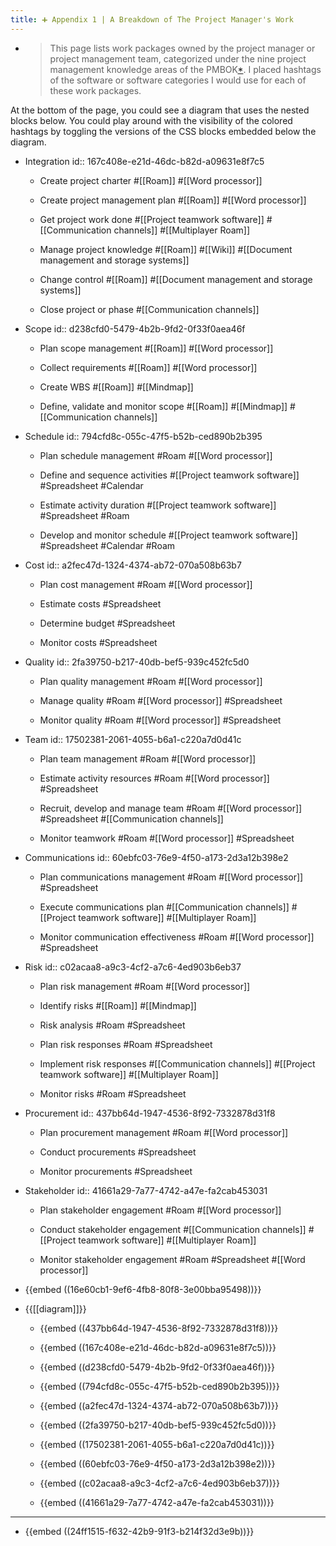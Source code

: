 ```yaml
---
title: ➕ Appendix 1 | A Breakdown of The Project Manager's Work
---
```


- > This page lists work packages owned by the project manager or project management team, categorized under the nine project management knowledge areas of the PMBOK[*](((3bf5ada8-53c9-4af0-aa78-2f6d1f395507))). I placed hashtags of the software or software categories I would use for each of these work packages.

At the bottom of the page, you could see a diagram that uses the nested blocks below. You could play around with the visibility of the colored hashtags by toggling the versions of the CSS blocks embedded below the diagram.

- Integration
id:: 167c408e-e21d-46dc-b82d-a09631e8f7c5
	 - Create project charter #[[Roam]] #[[Word processor]]

	 - Create project management plan #[[Roam]] #[[Word processor]]

	 - Get project work done #[[Project teamwork software]] #[[Communication channels]] #[[Multiplayer Roam]]

	 - Manage project knowledge #[[Roam]] #[[Wiki]] #[[Document management and storage systems]]

	 - Change control #[[Roam]] #[[Document management and storage systems]]

	 - Close project or phase #[[Communication channels]]

- Scope
id:: d238cfd0-5479-4b2b-9fd2-0f33f0aea46f
	 - Plan scope management #[[Roam]] #[[Word processor]]

	 - Collect requirements #[[Roam]] #[[Word processor]]

	 - Create WBS #[[Roam]] #[[Mindmap]]

	 - Define, validate and monitor scope #[[Roam]] #[[Mindmap]] #[[Communication channels]]

- Schedule
id:: 794cfd8c-055c-47f5-b52b-ced890b2b395
	 - Plan schedule management #Roam #[[Word processor]]

	 - Define and sequence activities #[[Project teamwork software]] #Spreadsheet #Calendar

	 - Estimate activity duration #[[Project teamwork software]] #Spreadsheet #Roam

	 - Develop and monitor schedule #[[Project teamwork software]] #Spreadsheet #Calendar #Roam

- Cost
id:: a2fec47d-1324-4374-ab72-070a508b63b7
	 - Plan cost management #Roam #[[Word processor]]

	 - Estimate costs #Spreadsheet

	 - Determine budget #Spreadsheet

	 - Monitor costs #Spreadsheet

- Quality
id:: 2fa39750-b217-40db-bef5-939c452fc5d0
	 - Plan quality management #Roam #[[Word processor]]

	 - Manage quality #Roam #[[Word processor]] #Spreadsheet

	 - Monitor quality #Roam #[[Word processor]] #Spreadsheet

- Team
id:: 17502381-2061-4055-b6a1-c220a7d0d41c
	 - Plan team management #Roam #[[Word processor]]

	 - Estimate activity resources #Roam #[[Word processor]] #Spreadsheet

	 - Recruit, develop and manage team #Roam #[[Word processor]] #Spreadsheet #[[Communication channels]]

	 - Monitor teamwork #Roam #[[Word processor]] #Spreadsheet

- Communications
id:: 60ebfc03-76e9-4f50-a173-2d3a12b398e2
	 - Plan communications management #Roam #[[Word processor]] #Spreadsheet

	 - Execute communications plan #[[Communication channels]] #[[Project teamwork software]] #[[Multiplayer Roam]]

	 - Monitor communication effectiveness #Roam #[[Word processor]] #Spreadsheet

- Risk
id:: c02acaa8-a9c3-4cf2-a7c6-4ed903b6eb37
	 - Plan risk management #Roam #[[Word processor]]

	 - Identify risks #[[Roam]] #[[Mindmap]]

	 - Risk analysis #Roam #Spreadsheet

	 - Plan risk responses #Roam #Spreadsheet

	 - Implement risk responses #[[Communication channels]] #[[Project teamwork software]] #[[Multiplayer Roam]]

	 - Monitor risks #Roam #Spreadsheet

- Procurement
id:: 437bb64d-1947-4536-8f92-7332878d31f8
	 - Plan procurement management #Roam #[[Word processor]]

	 - Conduct procurements #Spreadsheet

	 - Monitor procurements #Spreadsheet

- Stakeholder
id:: 41661a29-7a77-4742-a47e-fa2cab453031
	 - Plan stakeholder engagement #Roam #[[Word processor]]

	 - Conduct stakeholder engagement #[[Communication channels]] #[[Project teamwork software]] #[[Multiplayer Roam]]

	 - Monitor stakeholder engagement #Roam #Spreadsheet #[[Word processor]] 

- {{embed  ((16e60cb1-9ef6-4fb8-80f8-3e00bba95498))}}

- {{[[diagram]]}}
	 - {{embed  ((437bb64d-1947-4536-8f92-7332878d31f8))}}

	 - {{embed  ((167c408e-e21d-46dc-b82d-a09631e8f7c5))}}

	 - {{embed  ((d238cfd0-5479-4b2b-9fd2-0f33f0aea46f))}}

	 - {{embed  ((794cfd8c-055c-47f5-b52b-ced890b2b395))}}

	 - {{embed  ((a2fec47d-1324-4374-ab72-070a508b63b7))}}

	 - {{embed  ((2fa39750-b217-40db-bef5-939c452fc5d0))}}

	 - {{embed  ((17502381-2061-4055-b6a1-c220a7d0d41c))}}

	 - {{embed  ((60ebfc03-76e9-4f50-a173-2d3a12b398e2))}}

	 - {{embed  ((c02acaa8-a9c3-4cf2-a7c6-4ed903b6eb37))}}

	 - {{embed  ((41661a29-7a77-4742-a47e-fa2cab453031))}}

- ---

- {{embed  ((24ff1515-f632-42b9-91f3-b214f32d3e9b))}}
